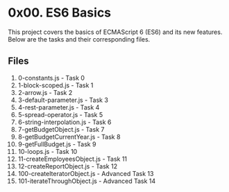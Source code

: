 # 0x00. ES6 Basics

This project covers the basics of ECMAScript 6 (ES6) and its new features. Below are the tasks and their corresponding files.

## Files

1. 0-constants.js - Task 0
2. 1-block-scoped.js - Task 1
3. 2-arrow.js - Task 2
4. 3-default-parameter.js - Task 3
5. 4-rest-parameter.js - Task 4
6. 5-spread-operator.js - Task 5
7. 6-string-interpolation.js - Task 6
8. 7-getBudgetObject.js - Task 7
9. 8-getBudgetCurrentYear.js - Task 8
10. 9-getFullBudget.js - Task 9
11. 10-loops.js - Task 10
12. 11-createEmployeesObject.js - Task 11
13. 12-createReportObject.js - Task 12
14. 100-createIteratorObject.js - Advanced Task 13
15. 101-iterateThroughObject.js - Advanced Task 14
